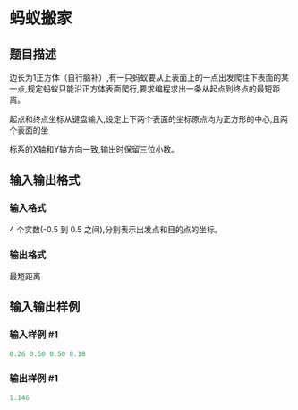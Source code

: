 # 蚂蚁搬家

## 题目描述

边长为1正方体（自行脑补）,有一只蚂蚁要从上表面上的一点出发爬往下表面的某一点,规定蚂蚁只能沿正方体表面爬行,要求编程求出一条从起点到终点的最短距离。

起点和终点坐标从键盘输入,设定上下两个表面的坐标原点均为正方形的中心,且两个表面的坐

标系的X轴和Y轴方向一致,输出时保留三位小数。

## 输入输出格式

### 输入格式

4 个实数(-0.5 到 0.5 之间),分别表示出发点和目的点的坐标。

### 输出格式

最短距离

## 输入输出样例

### 输入样例 #1

```cpp
0.26 0.50 0.50 0.18
```


### 输出样例 #1

```cpp
1.146
```


